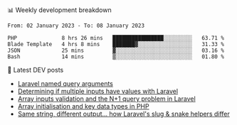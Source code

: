 📊 Weekly development breakdown
<!--START_SECTION:waka-->

```text
From: 02 January 2023 - To: 08 January 2023

PHP              8 hrs 26 mins   ████████████████░░░░░░░░░   63.71 %
Blade Template   4 hrs 8 mins    ███████▓░░░░░░░░░░░░░░░░░   31.33 %
JSON             25 mins         ▓░░░░░░░░░░░░░░░░░░░░░░░░   03.16 %
Bash             14 mins         ▒░░░░░░░░░░░░░░░░░░░░░░░░   01.80 %
```

<!--END_SECTION:waka-->

📕 Latest DEV posts
<!-- BLOG-POST-LIST:START -->
- [Laravel named query arguments](https://dev.to/michaelvickersuk/laravel-named-query-arguments-28kd)
- [Determining if multiple inputs have values with Laravel](https://dev.to/michaelvickersuk/determining-if-multiple-inputs-have-values-with-laravel-km6)
- [Array inputs validation and the N+1 query problem in Laravel](https://dev.to/michaelvickersuk/array-inputs-validation-and-the-n1-query-problem-in-laravel-2agb)
- [Array initialisation and key data types in PHP](https://dev.to/michaelvickersuk/array-initialisation-and-key-data-types-in-php-1e5b)
- [Same string, different output... how Laravel&#39;s slug &amp; snake helpers differ](https://dev.to/michaelvickersuk/same-string-different-output-how-laravels-slug-snake-helpers-differ-1ccj)
<!-- BLOG-POST-LIST:END -->
